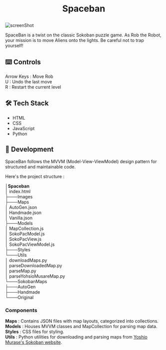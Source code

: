 # <p align="center">Spaceban</p>
   ![screenShot](https://github.com/Akrom4/SokoPac/assets/75309565/14f87e25-2031-44c9-aa8f-c91526f45a1a) 
<p>SpaceBan is a twist on the classic Sokoban puzzle game. As Rob the Robot, your mission is to move Aliens onto the lights. Be careful not to trap yourself!</p>


## ⌨️ Controls
Arrow Keys : Move Rob <br/>
U : Undo the last move <br/>
R : Restart the current level<br/>

## 🛠️ Tech Stack
<ul>
    <li>HTML
    <li>CSS
    <li>JavaScript
    <li>Python
</ul>

## 🧐 Development
        
SpaceBan follows the MVVM (Model-View-ViewModel) design pattern for structured and maintainable code.<br/> 

<p>Here's the project structure :</p>
│<b>Spaceban</b><br/>
│   index.html<br/>
├───Images<br/>
├───Maps<br/>
│       AutoGen.json<br/>
│       Handmade.json<br/>
│       Vanilla.json<br/>
├───Models<br/>
│       MapCollection.js<br/>
│       SokoPacModel.js<br/>
│       SokoPacView.js<br/>
│       SokoPacViewModel.js<br/>
├───Styles<br/>
└───Utils<br/>
    │   downloadMaps.py<br/>
    │   parseDownloadedMap.py<br/>
    │   parseMap.py<br/>
    │   parseYohsioMusareMap.py<br/>
    └───SokobanMaps<br/>
        ├───AutoGen<br/>
        ├───Handmade<br/>
        └───Original<br/>

### Components
<b>Maps</b> : Contains JSON files with map layouts, categorized into collections.<br/>
<b>Models</b> : Houses MVVM classes and MapCollection for parsing map data.<br/>
<b>Styles</b> : CSS files for styling.<br/>
<b>Utils</b> : Python utilities for downloading and parsing maps from <a href="https://www.ne.jp/asahi/ai/yoshio/sokoban/index.html">Yoshio Murase's Sokoban website</a>.<br/>
